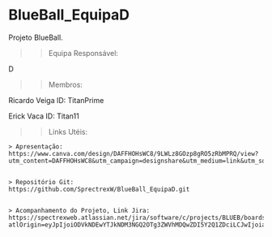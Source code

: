 # BlueBall_EquipaD

Projeto BlueBall.

>> Equipa Responsável:

D

>> Membros:

Ricardo Veiga
ID: TitanPrime

Erick Vaca
ID: Titan11


>> Links Utéis:

	> Apresentação:
	https://www.canva.com/design/DAFFHOHsWC8/9LWLz8GOzp8gRO5zRbMPRQ/view?utm_content=DAFFHOHsWC8&utm_campaign=designshare&utm_medium=link&utm_source=publishsharelink
	

	> Repositório Git:
	https://github.com/SprectrexW/BlueBall_EquipaD.git


	> Acompanhamento do Projeto, Link Jira:
	https://spectrexweb.atlassian.net/jira/software/c/projects/BLUEB/boards/2?atlOrigin=eyJpIjoiODVkNDEwYTJkNDM3NGQ2OTg3ZWVhMDQwZDI5Y2Q1ZDciLCJwIjoiaiJ9



